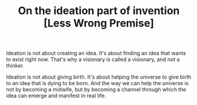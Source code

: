 ﻿---
layout: post
title: "On the ideation part of invention [Less Wrong Premise]"
---

Ideation is not about creating an idea. It's about finding an idea that wants to exist right now. That's why a visionary is called a visionary, and not a thinker. 

Ideation is not about giving birth. It's about helping the universe to give birth to an idea that is dying to be born. And the way we can help the universe is not by becoming a midwife, but by becoming a channel through which the idea can emerge and manifest in real life.